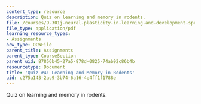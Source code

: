 ```yaml
---
content_type: resource
description: Quiz on learning and memory in rodents.
file: /courses/9-301j-neural-plasticity-in-learning-and-development-spring-2002/c275a1432ac93b746a164e4ff1f1788e_quiz4.pdf
file_type: application/pdf
learning_resource_types:
- Assignments
ocw_type: OCWFile
parent_title: Assignments
parent_type: CourseSection
parent_uid: 87856b45-27a5-878d-0825-74ab92c86b4b
resourcetype: Document
title: 'Quiz #4: Learning and Memory in Rodents'
uid: c275a143-2ac9-3b74-6a16-4e4ff1f1788e
---
```

Quiz on learning and memory in rodents.

